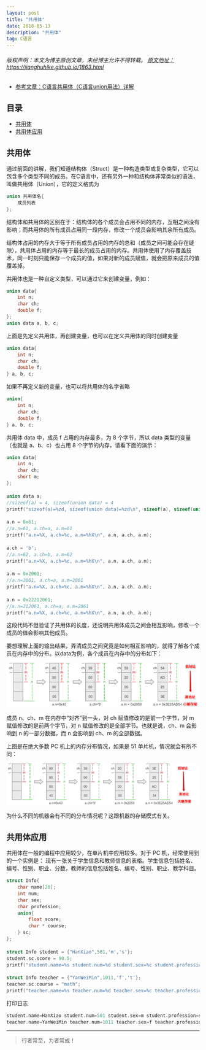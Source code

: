 ```yaml
---
layout: post
title: "共用体"
date: 2018-05-13
description: "共用体"
tag: C语言
---
```



<h6>
  版权声明：本文为博主原创文章，未经博主允许不得转载。
  <a target="_blank" href="https://jianghuhike.github.io/1863.html">
  原文地址：https://jianghuhike.github.io/1863.html 
  </a>
</h6>

- [参考文章：C语言共用体（C语言union用法）详解](http://c.biancheng.net/view/2035.html)





## 目录

* [共用体](#content1)
* [共用体应用](#content1)

<!-- ************************************************ -->
## <a id="content1"></a>共用体


通过前面的讲解，我们知道结构体（Struct）是一种构造类型或复杂类型，它可以包含多个类型不同的成员。在C语言中，还有另外一种和结构体非常类似的语法，叫做共用体（Union），它的定义格式为
```c
union 共用体名{
    成员列表
};
```

结构体和共用体的区别在于：结构体的各个成员会占用不同的内存，互相之间没有影响；而共用体的所有成员占用同一段内存，修改一个成员会影响其余所有成员。

结构体占用的内存大于等于所有成员占用的内存的总和（成员之间可能会存在缝隙），共用体占用的内存等于最长的成员占用的内存。共用体使用了内存覆盖技术，同一时刻只能保存一个成员的值，如果对新的成员赋值，就会把原来成员的值覆盖掉。

共用体也是一种自定义类型，可以通过它来创建变量，例如：
```c
union data{
    int n;
    char ch;
    double f;
};
union data a, b, c;
```

上面是先定义共用体，再创建变量，也可以在定义共用体的同时创建变量
```c
union data{
    int n;
    char ch;
    double f;
} a, b, c;
```

如果不再定义新的变量，也可以将共用体的名字省略
```c
union{
    int n;
    char ch;
    double f;
} a, b, c;
```

共用体 data 中，成员 f 占用的内存最多，为 8 个字节，所以 data 类型的变量（也就是 a、b、c）也占用 8 个字节的内存，请看下面的演示：
```c
union data{
    int n;
    char ch;
    short m;
};

union data a;
//sizeof(a) = 4, sizeof(union data) = 4
printf("sizeof(a)=%zd, sizeof(union data)=%zd\n", sizeof(a), sizeof(union data));

a.n = 0x61;
//a.n=61, a.ch=a, a.m=61
printf("a.n=%X, a.ch=%c, a.m=%hX\n", a.n, a.ch, a.m);

a.ch = 'b';
//a.n=62, a.ch=b, a.m=62
printf("a.n=%X, a.ch=%c, a.m=%hX\n", a.n, a.ch, a.m);

a.m = 0x2061;
//a.n=2061, a.ch=a, a.m=2061
printf("a.n=%X, a.ch=%c, a.m=%hX\n", a.n, a.ch, a.m);

a.n = 0x22212061;
//a.n=212061, a.ch=a, a.m=2061
printf("a.n=%X, a.ch=%c, a.m=%hX\n", a.n, a.ch, a.m);
```

这段代码不但验证了共用体的长度，还说明共用体成员之间会相互影响，修改一个成员的值会影响其他成员。

要想理解上面的输出结果，弄清成员之间究竟是如何相互影响的，就得了解各个成员在内存中的分布。以data为例，各个成员在内存中的分布如下：

<img src="/images/c/c2.png" alt="img">

成员 n、ch、m 在内存中“对齐”到一头，对 ch 赋值修改的是前一个字节，对 m 赋值修改的是前两个字节，对 n 赋值修改的是全部字节。也就是说，ch、m 会影响到 n 的一部分数据，而 n 会影响到 ch、m 的全部数据。

上图是在绝大多数 PC 机上的内存分布情况，如果是 51 单片机，情况就会有所不同：

<img src="/images/c/c3.png" alt="img">

为什么不同的机器会有不同的分布情况呢？这跟机器的存储模式有关。


<!-- ************************************************ -->
## <a id="content1"></a>共用体应用

共用体在一般的编程中应用较少，在单片机中应用较多。对于 PC 机，经常使用到的一个实例是： 现有一张关于学生信息和教师信息的表格。学生信息包括姓名、编号、性别、职业、分数，教师的信息包括姓名、编号、性别、职业、教学科目。

```c
struct Info{
    char name[20];
    int num;
    char sex;
    char profession;
    union{
        float score;
        char * course;
    } sc;
};

struct Info student = {"HanXiao",501,'m','s'};
student.sc.score = 90.5;
printf("student.name=%s student.num=%d student.sex=%c student.profession=%c  student.sc.score=%f\n", student.name,student.num, student.sex, student.profession, student.sc.score);

struct Info teacher = {"YanWeiMin",1011,'f','t'};
teacher.sc.course = "math";
printf("teacher.name=%s teacher.num=%d teacher.sex=%c teacher.profession=%c  teacher.sc.course=%s\n", teacher.name,teacher.num, teacher.sex, teacher.profession, teacher.sc.course);
```

打印日志
```c
student.name=HanXiao student.num=501 student.sex=m student.profession=s  student.sc.score=90.500000
teacher.name=YanWeiMin teacher.num=1011 teacher.sex=f teacher.profession=t  teacher.sc.course=math
```






----------
>  行者常至，为者常成！



